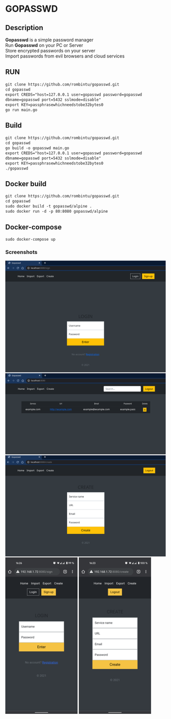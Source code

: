 # GOPASSWD

## Description
**Gopasswd** is a simple password manager  
Run **Gopasswd** on your PC or Server  
Store encrypted passwords on your server  
Import passwords from evil browsers and cloud services  

## RUN
```
git clone https://github.com/rombintu/gopasswd.git
cd gopasswd
export CREDS="host=127.0.0.1 user=gopasswd password=gopasswd dbname=gopasswd port=5432 sslmode=disable"
export KEY=passphrasewhichneedstobe32bytes0
go run main.go
```

## Build
```
git clone https://github.com/rombintu/gopasswd.git
cd gopasswd
go build -o gopasswd main.go
export CREDS="host=127.0.0.1 user=gopasswd password=gopasswd dbname=gopasswd port=5432 sslmode=disable"
export KEY=passphrasewhichneedstobe32bytes0
./gopasswd
```

## Docker build
```
git clone https://github.com/rombintu/gopasswd.git
cd gopasswd
sudo docker build -t gopasswd/alpine .
sudo docker run -d -p 80:8080 gopasswd/alpine
```

## Docker-compose 
```
sudo docker-compose up
```

### Screenshots

![alt text](/screenshots/login.png)
![alt text](/screenshots/index.png)
![alt text](/screenshots/create.png)
<img src="/screenshots/mob_login.png" alt="drawing" width="45%"/> <img src="/screenshots/mob_create.png" alt="drawing" width="45%"/>